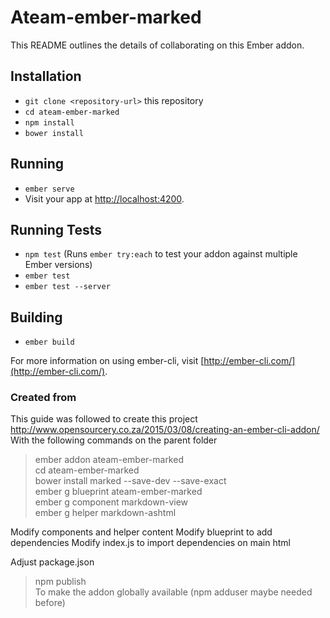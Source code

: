 # Ateam-ember-marked

This README outlines the details of collaborating on this Ember addon.

## Installation

* `git clone <repository-url>` this repository
* `cd ateam-ember-marked`
* `npm install`
* `bower install`

## Running

* `ember serve`
* Visit your app at [http://localhost:4200](http://localhost:4200).

## Running Tests

* `npm test` (Runs `ember try:each` to test your addon against multiple Ember versions)
* `ember test`
* `ember test --server`

## Building

* `ember build`

For more information on using ember-cli, visit [http://ember-cli.com/](http://ember-cli.com/).

### Created from

This guide was followed to create this project http://www.opensourcery.co.za/2015/03/08/creating-an-ember-cli-addon/
With the following commands on the parent folder  

> ember addon ateam-ember-marked  
> cd ateam-ember-marked  
> bower install marked --save-dev --save-exact  
> ember g blueprint ateam-ember-marked  
> ember g component markdown-view  
> ember g helper markdown-ashtml  

Modify components and helper content
Modify blueprint to add dependencies
Modify index.js to import dependencies on main html

Adjust package.json

> npm publish    
To make the addon globally available (npm adduser maybe needed before)  
